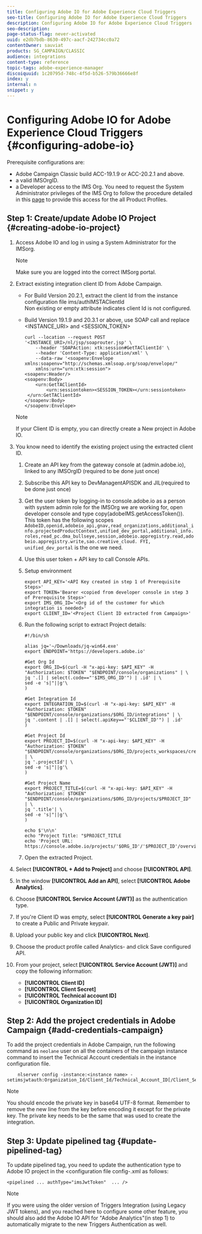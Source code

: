 ```yaml
---
title: Configuring Adobe IO for Adobe Experience Cloud Triggers
seo-title: Configuring Adobe IO for Adobe Experience Cloud Triggers
description: Configuring Adobe IO for Adobe Experience Cloud Triggers
seo-description: 
page-status-flag: never-activated
uuid: e2db7bdb-8630-497c-aacf-242734cc0a72
contentOwner: sauviat
products: SG_CAMPAIGN/CLASSIC
audience: integrations
content-type: reference
topic-tags: adobe-experience-manager
discoiquuid: 1c20795d-748c-4f5d-b526-579b36666e8f
index: y
internal: n
snippet: y
---
```


# Configuring Adobe IO for Adobe Experience Cloud Triggers {#configuring-adobe-io}

Prerequisite configurations are:

* Adobe Campaign Classic build ACC-19.1.9 or ACC-20.2.1 and above.
* a valid IMSOrgID.
* a Developer access to the IMS Org. You need to request the System Administrator privileges of the IMS Org to follow the procedure detailed in this [page](https://helpx.adobe.com/ca/enterprise/admin-guide.html/ca/enterprise/using/manage-developers.ug.html) to provide this access for the all Product Profiles.

## Step 1: Create/update Adobe IO Project {#creating-adobe-io-project}

1. Access Adobe IO and log in using a System Administrator for the IMSorg.

    >[!NOTE]
    >
    > Make sure you are logged into the correct IMSorg portal.

1. Extract existing integration client ID from Adobe Campaign.

    * For Build Version 20.2.1, extract the client Id from the instance configuration file ims/authIMSTAClientId
    <br>Non existing or empty attribute indicates client Id is not configured.

    * Build Version 19.1.9 and 20.3.1 or above, use SOAP call and replace <INSTANCE_URI> and <SESSION_TOKEN>

        ```
        curl --location --request POST '<INSTANCE_URI>/nl/jsp/soaprouter.jsp' \
            --header 'SOAPAction: xtk:session#GetTAClientId' \
            --header 'Content-Type: application/xml' \
            --data-raw '<soapenv:Envelope xmlns:soapenv="http://schemas.xmlsoap.org/soap/envelope/" 
            xmlns:urn="urn:xtk:session">
        <soapenv:Header/>
        <soapenv:Body>
            <urn:GetTAClientId>
                <urn:sessiontoken><SESSION_TOKEN></urn:sessiontoken>
         </urn:GetTAClientId>
        </soapenv:Body>
        </soapenv:Envelope>
        ```

    >[!NOTE]
    >
    >If your Client ID is empty, you can directly create a New project in Adobe IO.

1. You know need to identify the existing project using the extracted client ID.

    1. Create an API key from the gateway console at (admin.adobe.io), linked to any IMSOrgID (required to be done just once)
    1. Subscribe this API key to DevManagentAPISDK and JIL(required to be done just once)
    1. Get the user token by logging-in to console.adobe.io as a person with system admin role for the IMSOrg we are working for, open developer console and type copy(adobeIMS.getAccessToken()). This token has the following scopes ```AdobeID,openid,adobeio_api,gnav,read_organizations,additional_info.projectedProductContext,unified_dev_portal,additional_info.roles,read_pc.dma_bullseye,session,adobeio.appregistry.read,adobeio.appregistry.write,sao.creative_cloud. FYI, unified_dev_portal``` is the one we need.
    1. Use this user token + API key to call Console APIs.
    1. Setup environment
        ```
        export API_KEY='<API Key created in step 1 of Prerequisite Steps>'
        export TOKEN='Bearer <copied from developer console in step 3 of Prerequisite Steps>'
        export IMS_ORG_ID='<Org id of the customer for which integration is needed>'
        export CLIENT_ID='<Project Client ID extracted from Campaign>'
       
        ```
    1. Run the following script to extract Project details:

        ```    
        #!/bin/sh

        alias jq='~/Downloads/jq-win64.exe'
        export ENDPOINT='https://developers.adobe.io'

        #Get Org Id
        export ORG_ID=$(curl -H "x-api-key: $API_KEY" -H "Authorization: $TOKEN" "$ENDPOINT/console/organizations" | \
        jq '.[] | select(.code=="'$IMS_ORG_ID'") | .id' | \
        sed -e 's|"||g'\
        )
	
        #Get Integration Id
        export INTEGRATION_ID=$(curl -H "x-api-key: $API_KEY" -H "Authorization: $TOKEN" "$ENDPOINT/console/organizations/$ORG_ID/integrations" | \
        jq '.content | .[] | select(.apiKey=="'$CLIENT_ID'") | .id'
        )
	
        #Get Project Id
        export PROJECT_ID=$(curl -H "x-api-key: $API_KEY" -H "Authorization: $TOKEN" "$ENDPOINT/console/organizations/$ORG_ID/projects_workspaces/credentials/$INTEGRATION_ID" | \
        jq '.projectId'| \
        sed -e 's|"||g'\
        )
	
        #Get Project Name
        export PROJECT_TITLE=$(curl -H "x-api-key: $API_KEY" -H "Authorization: $TOKEN" "$ENDPOINT/console/organizations/$ORG_ID/projects/$PROJECT_ID" | \
        jq '.title'| \
        sed -e 's|"||g'\
        )

        echo $'\n\n'
        echo "Project Title: "$PROJECT_TITLE
        echo 'Project URL:   https://console.adobe.io/projects/'$ORG_ID'/'$PROJECT_ID'/overview'
        ```

    1. Open the extracted Project.

1. Select **[!UICONTROL + Add to Project]** and choose **[!UICONTROL API]**.

1. In the window **[!UICONTROL Add an API]**, select **[!UICONTROL Adobe Analytics]**.

1. Choose **[!UICONTROL Service Account (JWT)]** as the authentication type.

1. If you're Client ID was empty, select **[!UICONTROL Generate a key pair]** to create a Public and Private keypair.

1. Upload your public key and click **[!UICONTROL Next]**.

1. Choose the product profile called Analytics-<Org Name> and click Save configured API.

1. From your project, select **[!UICONTROL Service Account (JWT)]** and copy the following information:
    * **[!UICONTROL Client ID]**
    * **[!UICONTROL Client Secret]**
    * **[!UICONTROL Technical account ID]**
    * **[!UICONTROL Organization ID]**

## Step 2: Add the project credentials in Adobe Campaign {#add-credentials-campaign}

To add the project credentials in Adobe Campaign, run the following command as `neolane` user on all the containers of the campaign instance command to insert the Technical Account credentials in the instance configuration file.

```
    nlserver config -instance:<instance name> -setimsjwtauth:Organization_Id/Client_Id/Technical_Account_ID[/Client_Secret[/Base64_encoded_Private_Key]]
```

>[!NOTE]
>
>You should encode the private key in base64 UTF-8 format. Remember to remove the new line from the key before encoding it except for the private key. The private key needs to be the same that was used to create the integration.

## Step 3: Update pipelined tag {#update-pipelined-tag}

To update pipelined tag, you need to update the authentication type to Adobe IO project in the <configuration file config-<instance-name>.xml as follows:

```
<pipelined ... authType="imsJwtToken"  ... />
```

>[!NOTE]
>
>If you were using the older version of Triggers Integration (using Legacy JWT tokens), and you reached here to configure some other feature, you should also add the Adobe IO API for "Adobe Analytics"(in step 1) to automatically migrate to the new Triggers Authentication as well.
